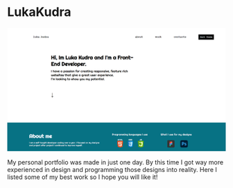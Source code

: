 # LukaKudra

<img width="700px" src="https://github.com/Luka-Kudra/LukaKudra/blob/main/Luka%20Kudra/design.png?raw=true" >


My personal portfolio was made in just one day. By this time I got way 
more experienced in design and programming those designs into reality. 
Here I listed some of my best work so I hope you will like it!
